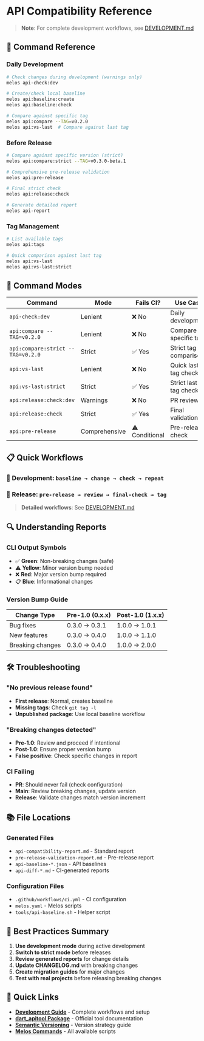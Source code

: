 # API Compatibility Reference

> **Note**: For complete development workflows, see [DEVELOPMENT.md](../../DEVELOPMENT.md)

## 🚀 Command Reference

### Daily Development
```bash
# Check changes during development (warnings only)
melos api-check:dev

# Create/check local baseline
melos api:baseline:create
melos api:baseline:check

# Compare against specific tag
melos api:compare --TAG=v0.2.0
melos api:vs-last  # Compare against last tag
```

### Before Release
```bash
# Compare against specific version (strict)
melos api:compare:strict --TAG=v0.3.0-beta.1

# Comprehensive pre-release validation
melos api:pre-release

# Final strict check
melos api:release:check

# Generate detailed report
melos api-report
```

### Tag Management
```bash
# List available tags
melos api:tags

# Quick comparison against last tag
melos api:vs-last
melos api:vs-last:strict
```

## 🎯 Command Modes

| Command | Mode | Fails CI? | Use Case |
|---------|------|-----------|----------|
| `api-check:dev` | Lenient | ❌ No | Daily development |
| `api:compare --TAG=v0.2.0` | Lenient | ❌ No | Compare vs specific tag |
| `api:compare:strict --TAG=v0.2.0` | Strict | ✅ Yes | Strict tag comparison |
| `api:vs-last` | Lenient | ❌ No | Quick last tag check |
| `api:vs-last:strict` | Strict | ✅ Yes | Strict last tag check |
| `api:release:check:dev` | Warnings | ❌ No | PR reviews |
| `api:release:check` | Strict | ✅ Yes | Final validation |
| `api:pre-release` | Comprehensive | ⚠️ Conditional | Pre-release check |

## 📋 Quick Workflows

### 🔧 Development: `baseline → change → check → repeat`
### 🚀 Release: `pre-release → review → final-check → tag`

> **Detailed workflows**: See [DEVELOPMENT.md](../../DEVELOPMENT.md#api-compatibility-maintainers)

## 🔍 Understanding Reports

### CLI Output Symbols
- ✅ **Green**: Non-breaking changes (safe)
- ⚠️ **Yellow**: Minor version bump needed
- ❌ **Red**: Major version bump required
- 📋 **Blue**: Informational changes

### Version Bump Guide
| Change Type | Pre-1.0 (0.x.x) | Post-1.0 (1.x.x) |
|-------------|------------------|-------------------|
| Bug fixes | 0.3.0 → 0.3.1 | 1.0.0 → 1.0.1 |
| New features | 0.3.0 → 0.4.0 | 1.0.0 → 1.1.0 |
| Breaking changes | 0.3.0 → 0.4.0 | 1.0.0 → 2.0.0 |

## 🛠️ Troubleshooting

### "No previous release found"
- **First release**: Normal, creates baseline
- **Missing tags**: Check `git tag -l`
- **Unpublished package**: Use local baseline workflow

### "Breaking changes detected"
- **Pre-1.0**: Review and proceed if intentional
- **Post-1.0**: Ensure proper version bump
- **False positive**: Check specific changes in report

### CI Failing
- **PR**: Should never fail (check configuration)
- **Main**: Review breaking changes, update version
- **Release**: Validate changes match version increment

## 📚 File Locations

### Generated Files
- `api-compatibility-report.md` - Standard report
- `pre-release-validation-report.md` - Pre-release report
- `api-baseline-*.json` - API baselines
- `api-diff-*.md` - CI-generated reports

### Configuration Files
- `.github/workflows/ci.yml` - CI configuration
- `melos.yaml` - Melos scripts
- `tools/api-baseline.sh` - Helper script

## 🎯 Best Practices Summary

1. **Use development mode** during active development
2. **Switch to strict mode** before releases
3. **Review generated reports** for change details
4. **Update CHANGELOG.md** with breaking changes
5. **Create migration guides** for major changes
6. **Test with real projects** before releasing breaking changes

## 🔗 Quick Links

- **[Development Guide](../../DEVELOPMENT.md)** - Complete workflows and setup
- **[dart_apitool Package](https://pub.dev/packages/dart_apitool)** - Official tool documentation
- **[Semantic Versioning](https://semver.org/)** - Version strategy guide
- **[Melos Commands](../../melos.yaml)** - All available scripts
